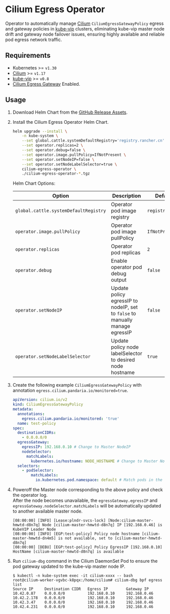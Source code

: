 # Cilium Egress Operator

Operator to automatically manage [Cilium](https://docs.cilium.io/en/stable/) `CiliumEgressGatewayPolicy` egress and gateway policies in [kube-vip](https://kube-vip.io) clusters, eliminating kube-vip master node drift and gateway node failover issues, ensuring highly available and reliable pod egress network traffic.

## Requirements

- Kubernetes >= `v1.30`
- [Cilium](https://docs.cilium.io/en/stable/) >= `v1.17`
- [kube-vip](https://kube-vip.io) >= `v0.8`
- [Cilium Egress Gateway](https://docs.cilium.io/en/stable/network/egress-gateway/egress-gateway/) Enabled.

## Usage

1. Download Helm Chart from the [GitHub Release Assets](https://github.com/cnrancher/cilium-egress-operator/releases).
1. Install the Cilium Egress Operator Helm Chart.

    ```sh
    helm upgrade --install \
        -n kube-system \
        --set global.cattle.systemDefaultRegistry='registry.rancher.cn' \
        --set operator.replicas=2 \
        --set operator.debug=false \
        --set operator.image.pullPolicy=IfNotPresent \
        --set operator.setNodeIP=false \
        --set operator.setNodeLabelSelector=true \
        cilium-egress-operator \
        ./cilium-egress-operator-*.tgz
    ```

    Helm Chart Options:

    | Option | Description | Default Value |
    |--------|-------------|---------------|
    | `global.cattle.systemDefaultRegistry` | Operator pod image registry                               | `registry.rancher.cn` |
    | `operator.image.pullPolicy`           | Operator pod image pullPolicy                             | `IfNotPresent` |
    | `operator.replicas`                   | Operator pod replicas                                     | `2` |
    | `operator.debug`                      | Enable operator pod debug output                          | `false` |
    | `operator.setNodeIP`                  | Update policy egressIP to nodeIP, set to `false` to manually manage egressIP | `false` |
    | `operator.setNodeLabelSelector`       | Update policy node labelSelector to desired node hostname | `true` |

1. Create the following example `CiliumEgressGatewayPolicy` with annotation `egress.cilium.pandaria.io/monitored=true`.

    ```yaml
    apiVersion: cilium.io/v2
    kind: CiliumEgressGatewayPolicy
    metadata:
      annotations:
        egress.cilium.pandaria.io/monitored: 'true'
      name: test-policy
    spec:
      destinationCIDRs:
        - 0.0.0.0/0
      egressGateway:
        egressIP: 192.168.0.10 # Change to Master NodeIP
        nodeSelector:
          matchLabels:
            kubernetes.io/hostname: NODE_HOSTNAME # Change to Master Node HostName
      selectors:
        - podSelector:
            matchLabels:
              io.kubernetes.pod.namespace: default # Match pods in the default namespace
    ```

1. Poweroff the Master node corresponding to the above policy and check the operator log.  
    After the node becomes unavailable, the `egressGateway.egressIP` and `egressGateway.nodeSelector.matchLabels` will be automatically updated to another available master node.

    ```log
    [08:00:00] [INFO] [Lease:plndr-svcs-lock] [Node:cilium-master-hmwtd-d8n7q] Node [cilium-master-hmwtd-d8n7q] IP [192.168.0.46] is KubeVIP Leader Node
    [08:00:00] [INFO] [EGP:test-policy] Policy node hostname [cilium-master-hmwtd-dn4m5] is not available, set to [cilium-master-hmwtd-d8n7q]
    [08:00:00] [DEBU] [EGP:test-policy] Policy EgressIP [192.168.0.10] HostName [cilium-master-hmwtd-d8n7q] is available
    ```

1. Run `cilium-dbg` command in the Cilium DaemonSet Pod to ensure the pod gateway updated to the kube-vip master node IP.

    ```console
    $ kubectl -n kube-system exec -it cilium-xxxx -- bash
    root@cilium-worker-vgvbc-k8pqx:/home/cilium# cilium-dbg bpf egress list
    Source IP     Destination CIDR   Egress IP        Gateway IP
    10.42.0.87    0.0.0.0/0          192.168.0.10     192.168.0.46
    10.42.2.178   0.0.0.0/0          192.168.0.10     192.168.0.46
    10.42.3.47    0.0.0.0/0          192.168.0.10     192.168.0.46
    10.42.4.231   0.0.0.0/0          192.168.0.10     192.168.0.46
    ```
